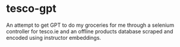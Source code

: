 # tesco-gpt

An attempt to get GPT to do my groceries for me through a selenium controller for tesco.ie and an offline products database scraped and encoded using instructor embeddings.
